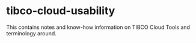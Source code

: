 # tibco-cloud-usability
This contains notes and know-how information on TIBCO Cloud Tools and terminology around.
